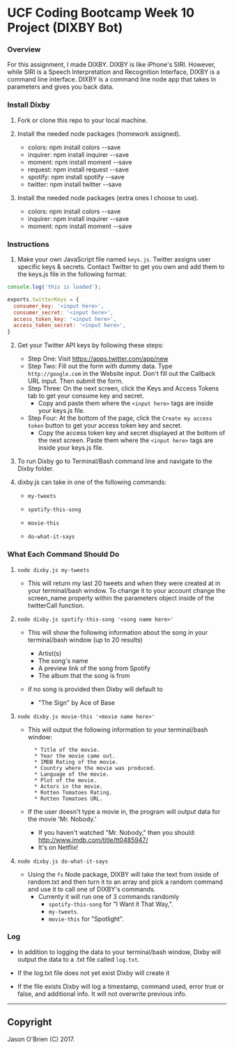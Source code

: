 # UCF Coding Bootcamp Week 10 Project (DIXBY Bot)

### Overview

For this assignment, I made DIXBY. DIXBY is like iPhone's SIRI. However, while SIRI is a Speech Interpretation and Recognition Interface, DIXBY is a command line interface. DIXBY is a command line node app that takes in parameters and gives you back data.

### Install Dixby

1. Fork or clone this repo to your local machine.

2. Install the needed node packages (homework assigned).
   * colors: npm install colors --save
   * inquirer: npm install inquirer --save
   * moment: npm install moment --save
   * request: npm install request --save
   * spotify: npm install spotify --save
   * twitter: npm install twitter --save

3. Install the needed node packages (extra ones I choose to use).
   * colors: npm install colors --save
   * inquirer: npm install inquirer --save
   * moment: npm install moment --save

### Instructions

1. Make your own JavaScript file named `keys.js`. Twitter assigns user specific keys & secrets. Contact Twitter to get you own and add them to the keys.js file in the following format:

```JavaScript
console.log('this is loaded');

exports.twitterKeys = {
  consumer_key: '<input here>',
  consumer_secret: '<input here>',
  access_token_key: '<input here>',
  access_token_secret: '<input here>',
}
```

2. Get your Twitter API keys by following these steps:

   * Step One: Visit <https://apps.twitter.com/app/new>
   * Step Two: Fill out the form with dummy data. Type `http://google.com` in the Website input. Don't fill out the Callback URL input. Then submit the form.
   * Step Three: On the next screen, click the Keys and Access Tokens tab to get your consume key and secret. 
     * Copy and paste them where the `<input here>` tags are inside your keys.js file.
   * Step Four: At the bottom of the page, click the `Create my access token` button to get your access token key and secret. 
     * Copy the access token key and secret displayed at the bottom of the next screen. Paste them where the `<input here>` tags are inside your keys.js file.

4. To run Dixby go to Terminal/Bash command line and navigate to the Dixby folder.

5. dixby.js can take in one of the following commands:

   * `my-tweets`

   * `spotify-this-song`

   * `movie-this`

   * `do-what-it-says`

### What Each Command Should Do

1. `node dixby.js my-tweets`

   * This will return my last 20 tweets and when they were created at in your terminal/bash window. To change it to your account change the screen_name property within the parameters object inside of the twitterCall function.

2. `node dixby.js spotify-this-song '<song name here>'`

   * This will show the following information about the song in your terminal/bash window (up to 20 results)
     * Artist(s)
     * The song's name
     * A preview link of the song from Spotify
     * The album that the song is from

   * if no song is provided then Dixby will default to
     * "The Sign" by Ace of Base

3. `node dixby.js movie-this '<movie name here>'`

   * This will output the following information to your terminal/bash window:

     ```
       * Title of the movie.
       * Year the movie came out.
       * IMDB Rating of the movie.
       * Country where the movie was produced.
       * Language of the movie.
       * Plot of the movie.
       * Actors in the movie.
       * Rotten Tomatoes Rating.
       * Rotten Tomatoes URL.
     ```

   * If the user doesn't type a movie in, the program will output data for the movie 'Mr. Nobody.'
     * If you haven't watched "Mr. Nobody," then you should: <http://www.imdb.com/title/tt0485947/>
     * It's on Netflix!

4. `node dixby.js do-what-it-says`
   * Using the `fs` Node package, DIXBY will take the text from inside of random.txt and then turn it to an array and pick a random command and use it to call one of DIXBY's commands.
     * Currenty it will run one of 3 commands randomly
     	* `spotify-this-song` for "I Want it That Way,".
     	* `my-tweets`.
     	* `movie-this` for "Spotlight".

### Log

* In addition to logging the data to your terminal/bash window, Dixby will output the data to a .txt file called `log.txt`.

* If the log.txt file does not yet exist Dixby will create it

* If the file exists Dixby will log a timestamp, command used, error true or false, and additional info. It will not overwrite previous info.

- - -

## Copyright

Jason O'Brien (C) 2017.

